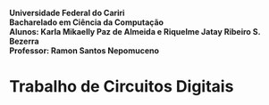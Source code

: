**Universidade Federal do Cariri  
Bacharelado em Ciência da Computação  
Alunos: Karla Mikaelly Paz de Almeida e Riquelme Jatay Ribeiro S. Bezerra  
Professor: Ramon Santos Nepomuceno**
# Trabalho de Circuitos Digitais
